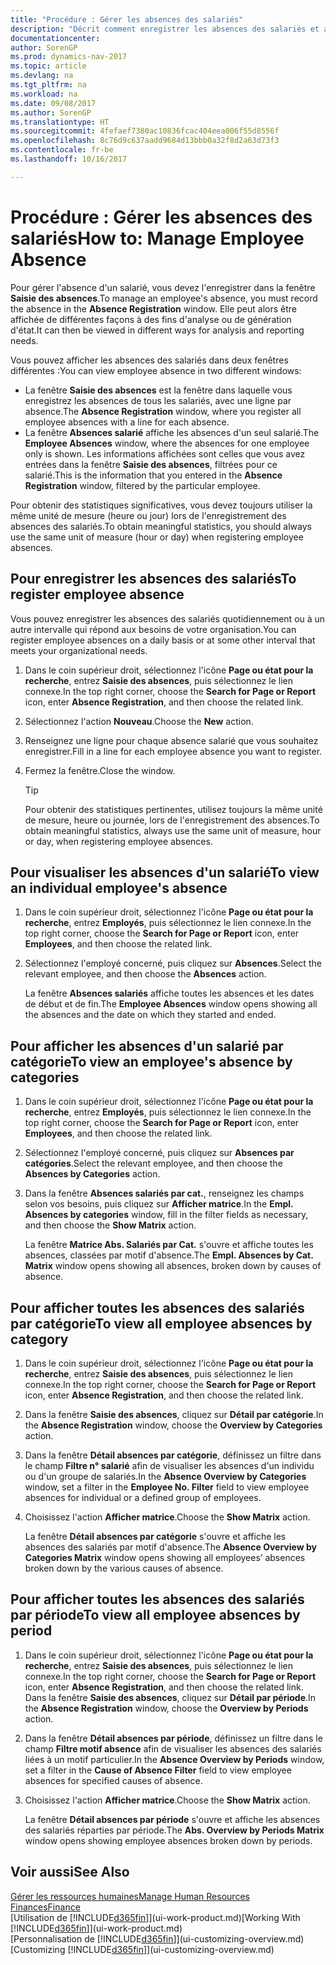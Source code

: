 ```yaml
---
title: "Procédure : Gérer les absences des salariés"
description: "Décrit comment enregistrer les absences des salariés et analyser les statistiques d'indisponibilité."
documentationcenter: 
author: SorenGP
ms.prod: dynamics-nav-2017
ms.topic: article
ms.devlang: na
ms.tgt_pltfrm: na
ms.workload: na
ms.date: 09/08/2017
ms.author: SorenGP
ms.translationtype: HT
ms.sourcegitcommit: 4fefaef7380ac10836fcac404eea006f55d8556f
ms.openlocfilehash: 8c76d9c637aadd9684d13bbb0a32f8d2a63d73f3
ms.contentlocale: fr-be
ms.lasthandoff: 10/16/2017

---
```

# <a name="how-to-manage-employee-absence"></a><span data-ttu-id="897a1-103">Procédure : Gérer les absences des salariés</span><span class="sxs-lookup"><span data-stu-id="897a1-103">How to: Manage Employee Absence</span></span>
<span data-ttu-id="897a1-104">Pour gérer l'absence d'un salarié, vous devez l'enregistrer dans la fenêtre **Saisie des absences**.</span><span class="sxs-lookup"><span data-stu-id="897a1-104">To manage an employee's absence, you must record the absence in the **Absence Registration** window.</span></span> <span data-ttu-id="897a1-105">Elle peut alors être affichée de différentes façons à des fins d'analyse ou de génération d'état.</span><span class="sxs-lookup"><span data-stu-id="897a1-105">It can then be viewed in different ways for analysis and reporting needs.</span></span>

<span data-ttu-id="897a1-106">Vous pouvez afficher les absences des salariés dans deux fenêtres différentes :</span><span class="sxs-lookup"><span data-stu-id="897a1-106">You can view employee absence in two different windows:</span></span>

* <span data-ttu-id="897a1-107">La fenêtre **Saisie des absences** est la fenêtre dans laquelle vous enregistrez les absences de tous les salariés, avec une ligne par absence.</span><span class="sxs-lookup"><span data-stu-id="897a1-107">The **Absence Registration** window, where you register all employee absences with a line for each absence.</span></span>
* <span data-ttu-id="897a1-108">La fenêtre **Absences salarié** affiche les absences d'un seul salarié.</span><span class="sxs-lookup"><span data-stu-id="897a1-108">The **Employee Absences** window, where the absences for one employee only is shown.</span></span> <span data-ttu-id="897a1-109">Les informations affichées sont celles que vous avez entrées dans la fenêtre **Saisie des absences**, filtrées pour ce salarié.</span><span class="sxs-lookup"><span data-stu-id="897a1-109">This is the information that you entered in the **Absence Registration** window, filtered by the particular employee.</span></span>

<span data-ttu-id="897a1-110">Pour obtenir des statistiques significatives, vous devez toujours utiliser la même unité de mesure (heure ou jour) lors de l'enregistrement des absences des salariés.</span><span class="sxs-lookup"><span data-stu-id="897a1-110">To obtain meaningful statistics, you should always use the same unit of measure (hour or day) when registering employee absences.</span></span>

## <a name="to-register-employee-absence"></a><span data-ttu-id="897a1-111">Pour enregistrer les absences des salariés</span><span class="sxs-lookup"><span data-stu-id="897a1-111">To register employee absence</span></span>
<span data-ttu-id="897a1-112">Vous pouvez enregistrer les absences des salariés quotidiennement ou à un autre intervalle qui répond aux besoins de votre organisation.</span><span class="sxs-lookup"><span data-stu-id="897a1-112">You can register employee absences on a daily basis or at some other interval that meets your organizational needs.</span></span>

1. <span data-ttu-id="897a1-113">Dans le coin supérieur droit, sélectionnez l'icône **Page ou état pour la recherche**, entrez **Saisie des absences**, puis sélectionnez le lien connexe.</span><span class="sxs-lookup"><span data-stu-id="897a1-113">In the top right corner, choose the **Search for Page or Report** icon, enter **Absence Registration**, and then choose the related link.</span></span>
2. <span data-ttu-id="897a1-114">Sélectionnez l'action **Nouveau**.</span><span class="sxs-lookup"><span data-stu-id="897a1-114">Choose the **New** action.</span></span>
3. <span data-ttu-id="897a1-115">Renseignez une ligne pour chaque absence salarié que vous souhaitez enregistrer.</span><span class="sxs-lookup"><span data-stu-id="897a1-115">Fill in a line for each employee absence you want to register.</span></span>
4. <span data-ttu-id="897a1-116">Fermez la fenêtre.</span><span class="sxs-lookup"><span data-stu-id="897a1-116">Close the window.</span></span>

    > [!Tip]
    > <span data-ttu-id="897a1-117">Pour obtenir des statistiques pertinentes, utilisez toujours la même unité de mesure, heure ou journée, lors de l'enregistrement des absences.</span><span class="sxs-lookup"><span data-stu-id="897a1-117">To obtain meaningful statistics, always use the same unit of measure, hour or day, when registering employee absences.</span></span>

## <a name="to-view-an-individual-employees-absence"></a><span data-ttu-id="897a1-118">Pour visualiser les absences d'un salarié</span><span class="sxs-lookup"><span data-stu-id="897a1-118">To view an individual employee's absence</span></span>
1. <span data-ttu-id="897a1-119">Dans le coin supérieur droit, sélectionnez l'icône **Page ou état pour la recherche**, entrez **Employés**, puis sélectionnez le lien connexe.</span><span class="sxs-lookup"><span data-stu-id="897a1-119">In the top right corner, choose the **Search for Page or Report** icon, enter **Employees**, and then choose the related link.</span></span>
2. <span data-ttu-id="897a1-120">Sélectionnez l'employé concerné, puis cliquez sur **Absences**.</span><span class="sxs-lookup"><span data-stu-id="897a1-120">Select the relevant employee, and then choose the **Absences** action.</span></span>

    <span data-ttu-id="897a1-121">La fenêtre **Absences salariés** affiche toutes les absences et les dates de début et de fin.</span><span class="sxs-lookup"><span data-stu-id="897a1-121">The **Employee Absences** window opens showing all the absences and the date on which they started and ended.</span></span>

## <a name="to-view-an-employees-absence-by-categories"></a><span data-ttu-id="897a1-122">Pour afficher les absences d'un salarié par catégorie</span><span class="sxs-lookup"><span data-stu-id="897a1-122">To view an employee's absence by categories</span></span>
1. <span data-ttu-id="897a1-123">Dans le coin supérieur droit, sélectionnez l'icône **Page ou état pour la recherche**, entrez **Employés**, puis sélectionnez le lien connexe.</span><span class="sxs-lookup"><span data-stu-id="897a1-123">In the top right corner, choose the **Search for Page or Report** icon, enter **Employees**, and then choose the related link.</span></span>
2. <span data-ttu-id="897a1-124">Sélectionnez l'employé concerné, puis cliquez sur **Absences par catégories**.</span><span class="sxs-lookup"><span data-stu-id="897a1-124">Select the relevant employee, and then choose the **Absences by Categories** action.</span></span>
3. <span data-ttu-id="897a1-125">Dans la fenêtre **Absences salariés par cat.**, renseignez les champs selon vos besoins, puis cliquez sur **Afficher matrice**.</span><span class="sxs-lookup"><span data-stu-id="897a1-125">In the **Empl. Absences by categories** window, fill in the filter fields as necessary, and then choose the **Show Matrix** action.</span></span>

    <span data-ttu-id="897a1-126">La fenêtre **Matrice Abs. Salariés par Cat.** s'ouvre et affiche toutes les absences, classées par motif d'absence.</span><span class="sxs-lookup"><span data-stu-id="897a1-126">The **Empl. Absences by Cat. Matrix** window opens showing all absences, broken down by causes of absence.</span></span>

## <a name="to-view-all-employee-absences-by-category"></a><span data-ttu-id="897a1-127">Pour afficher toutes les absences des salariés par catégorie</span><span class="sxs-lookup"><span data-stu-id="897a1-127">To view all employee absences by category</span></span>
1. <span data-ttu-id="897a1-128">Dans le coin supérieur droit, sélectionnez l'icône **Page ou état pour la recherche**, entrez **Saisie des absences**, puis sélectionnez le lien connexe.</span><span class="sxs-lookup"><span data-stu-id="897a1-128">In the top right corner, choose the **Search for Page or Report** icon, enter **Absence Registration**, and then choose the related link.</span></span>
2. <span data-ttu-id="897a1-129">Dans la fenêtre **Saisie des absences**, cliquez sur **Détail par catégorie**.</span><span class="sxs-lookup"><span data-stu-id="897a1-129">In the **Absence Registration** window, choose the **Overview by Categories** action.</span></span>
3. <span data-ttu-id="897a1-130">Dans la fenêtre **Détail absences par catégorie**, définissez un filtre dans le champ **Filtre n° salarié** afin de visualiser les absences d'un individu ou d'un groupe de salariés.</span><span class="sxs-lookup"><span data-stu-id="897a1-130">In the **Absence Overview by Categories** window, set a filter in the **Employee No. Filter** field to view employee absences for individual or a defined group of employees.</span></span>
4. <span data-ttu-id="897a1-131">Choisissez l'action **Afficher matrice**.</span><span class="sxs-lookup"><span data-stu-id="897a1-131">Choose the **Show Matrix** action.</span></span>

    <span data-ttu-id="897a1-132">La fenêtre **Détail absences par catégorie** s'ouvre et affiche les absences des salariés par motif d'absence.</span><span class="sxs-lookup"><span data-stu-id="897a1-132">The **Absence Overview by Categories Matrix** window opens showing all employees’ absences broken down by the various causes of absence.</span></span>

## <a name="to-view-all-employee-absences-by-period"></a><span data-ttu-id="897a1-133">Pour afficher toutes les absences des salariés par période</span><span class="sxs-lookup"><span data-stu-id="897a1-133">To view all employee absences by period</span></span>
1. <span data-ttu-id="897a1-134">Dans le coin supérieur droit, sélectionnez l'icône **Page ou état pour la recherche**, entrez **Saisie des absences**, puis sélectionnez le lien connexe.</span><span class="sxs-lookup"><span data-stu-id="897a1-134">In the top right corner, choose the **Search for Page or Report** icon, enter **Absence Registration**, and then choose the related link.</span></span>
   <span data-ttu-id="897a1-135">Dans la fenêtre **Saisie des absences**, cliquez sur **Détail par période**.</span><span class="sxs-lookup"><span data-stu-id="897a1-135">In the **Absence Registration** window, choose the **Overview by Periods** action.</span></span>
2. <span data-ttu-id="897a1-136">Dans la fenêtre **Détail absences par période**, définissez un filtre dans le champ **Filtre motif absence** afin de visualiser les absences des salariés liées à un motif particulier.</span><span class="sxs-lookup"><span data-stu-id="897a1-136">In the **Absence Overview by Periods** window, set a filter in the **Cause of Absence Filter** field to view employee absences for specified causes of absence.</span></span>
3. <span data-ttu-id="897a1-137">Choisissez l'action **Afficher matrice**.</span><span class="sxs-lookup"><span data-stu-id="897a1-137">Choose the **Show Matrix** action.</span></span>

    <span data-ttu-id="897a1-138">La fenêtre **Détail absences par période** s'ouvre et affiche les absences des salariés réparties par période.</span><span class="sxs-lookup"><span data-stu-id="897a1-138">The **Abs. Overview by Periods Matrix** window opens showing employee absences broken down by periods.</span></span>

## <a name="see-also"></a><span data-ttu-id="897a1-139">Voir aussi</span><span class="sxs-lookup"><span data-stu-id="897a1-139">See Also</span></span>
[<span data-ttu-id="897a1-140">Gérer les ressources humaines</span><span class="sxs-lookup"><span data-stu-id="897a1-140">Manage Human Resources</span></span>](hr-manage-human-resources.md)  
[<span data-ttu-id="897a1-141">Finances</span><span class="sxs-lookup"><span data-stu-id="897a1-141">Finance</span></span>](finance.md)  
<span data-ttu-id="897a1-142">[Utilisation de [!INCLUDE[d365fin](includes/d365fin_md.md)]](ui-work-product.md)</span><span class="sxs-lookup"><span data-stu-id="897a1-142">[Working With [!INCLUDE[d365fin](includes/d365fin_md.md)]](ui-work-product.md)</span></span>  
<span data-ttu-id="897a1-143">[Personnalisation de [!INCLUDE[d365fin](includes/d365fin_md.md)]](ui-customizing-overview.md)</span><span class="sxs-lookup"><span data-stu-id="897a1-143">[Customizing [!INCLUDE[d365fin](includes/d365fin_md.md)]](ui-customizing-overview.md)</span></span>

